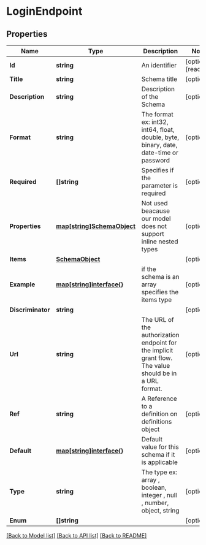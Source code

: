 # LoginEndpoint

## Properties

Name | Type | Description | Notes
------------ | ------------- | ------------- | -------------
**Id** | **string** | An identifier | [optional] [readonly] 
**Title** | **string** | Schema title | [optional] 
**Description** | **string** | Description of the Schema | [optional] 
**Format** | **string** | The format ex: int32, int64, float, double, byte, binary, date, date-time or password | [optional] 
**Required** | **[]string** | Specifies if the parameter is required | [optional] 
**Properties** | [**map[string]SchemaObject**](SchemaObject.md) | Not used beacause our model does not support inline nested types | [optional] 
**Items** | [**SchemaObject**](SchemaObject.md) |  | [optional] 
**Example** | [**map[string]interface{}**](.md) | if the schema is an array specifies the items type | [optional] 
**Discriminator** | **string** |  | [optional] 
**Url** | **string** | The URL of the authorization endpoint for the implicit grant flow. The value should be in a URL format. | [optional] 
**Ref** | **string** | A Reference to a definition on definitions object | [optional] 
**Default** | [**map[string]interface{}**](.md) | Default value for this schema if it is applicable | [optional] 
**Type** | **string** | The type ex: array , boolean, integer , null , number, object, string | [optional] 
**Enum** | **[]string** |  | [optional] 

[[Back to Model list]](../README.md#documentation-for-models) [[Back to API list]](../README.md#documentation-for-api-endpoints) [[Back to README]](../README.md)


